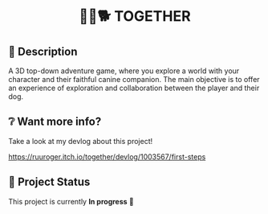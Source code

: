 <center>
  <h1>👨‍🦱🐕 TOGETHER</h1>
</center>

## 📝 Description

A 3D top-down adventure game, where you explore a world with your character and their faithful canine companion. The main objective is to offer an experience of exploration and collaboration between the player and their dog.

## ❔ Want more info?
Take a look at my devlog about this project!

https://ruuroger.itch.io/together/devlog/1003567/first-steps

## 🚀 Project Status

This project is currently **In progress** 🚧
